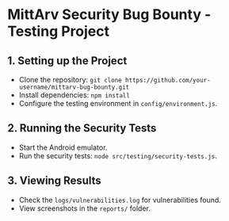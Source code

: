 # MittArv Security Bug Bounty - Testing Project

## 1. Setting up the Project
- Clone the repository: `git clone https://github.com/your-username/mittarv-bug-bounty.git`
- Install dependencies: `npm install`
- Configure the testing environment in `config/environment.js`.

## 2. Running the Security Tests
- Start the Android emulator.
- Run the security tests: `node src/testing/security-tests.js`.

## 3. Viewing Results
- Check the `logs/vulnerabilities.log` for vulnerabilities found.
- View screenshots in the `reports/` folder.
